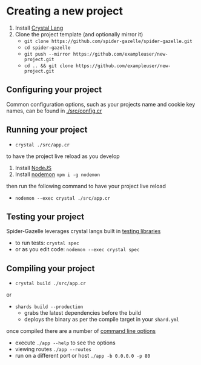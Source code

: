 # Creating a new project

1. Install [Crystal Lang](https://crystal-lang.org/)
1. Clone the project template (and optionally mirror it)
   * `git clone https://github.com/spider-gazelle/spider-gazelle.git`
   * `cd spider-gazelle`
   * `git push --mirror https://github.com/exampleuser/new-project.git`
   * `cd .. && git clone https://github.com/exampleuser/new-project.git`

## Configuring your project

Common configuration options, such as your projects name and cookie key names, can be found in [./src/config.cr](https://github.com/spider-gazelle/spider-gazelle/blob/master/src/config.cr)

## Running your project

* `crystal ./src/app.cr`

to have the project live reload as you develop

1. Install [NodeJS](https://nodejs.org/)
1. Install [nodemon](https://github.com/remy/nodemon) `npm i -g nodemon`

then run the following command to have your project live reload

* `nodemon --exec crystal ./src/app.cr`

## Testing your project

Spider-Gazelle leverages crystal langs built in [testing libraries](https://crystal-lang.org/docs/guides/testing.html)

* to run tests: `crystal spec`
* or as you edit code: `nodemon --exec crystal spec`

## Compiling your project

* `crystal build ./src/app.cr`

or

* `shards build --production`
  * grabs the latest dependencies before the build
  * deploys the binary as per the compile target in your `shard.yml`

once compiled there are a number of [command line options](https://github.com/spider-gazelle/spider-gazelle/blob/master/src/app.cr#L8)

* execute `./app --help` to see the options
* viewing routes `./app --routes`
* run on a different port or host `./app -b 0.0.0.0 -p 80`

